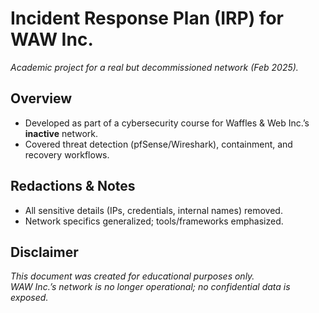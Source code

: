 # Incident Response Plan (IRP) for WAW Inc.  
*Academic project for a real but decommissioned network (Feb 2025).*  

## Overview  
- Developed as part of a cybersecurity course for Waffles & Web Inc.’s **inactive** network.  
- Covered threat detection (pfSense/Wireshark), containment, and recovery workflows.  

## Redactions & Notes  
- All sensitive details (IPs, credentials, internal names) removed.  
- Network specifics generalized; tools/frameworks emphasized.  

## Disclaimer  
*This document was created for educational purposes only.  
WAW Inc.’s network is no longer operational; no confidential data is exposed.*  
